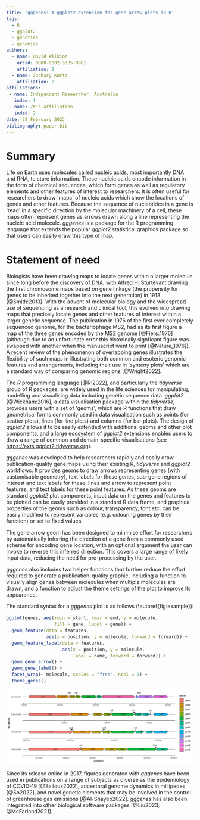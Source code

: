 ```yaml
---
title: 'gggenes: A ggplot2 extension for gene arrow plots in R'
tags:
  - R
  - ggplot2
  - genetics
  - genomics
authors:
  - name: David Wilkins
    orcid: 0000-0002-3385-8981    
    affiliation: 1
  - name: Zachary Kurtz
    affiliation: 2
affiliations:
 - name: Independent Researcher, Australia
   index: 1
 - name: ZK's affiliation
   index: 2
date: 28 February 2023
bibliography: paper.bib
---
```


# Summary

Life on Earth uses molecules called nucleic acids, most importantly DNA and RNA, to store information. These nucleic acids encode information in the form of chemical sequences, which form genes as well as regulatory elements and other features of interest to researchers. It is often useful for researchers to draw 'maps' of nucleic acids which show the locations of genes and other features. Because the sequence of nucleotides in a gene is 'read' in a specific direction by the molecular machinery of a cell, these maps often represent genes as arrows drawn along a line representing the nucleic acid molecule. *gggenes* is a package for the R programming language that extends the popular *ggplot2* statistical graphics package so that users can easily draw this type of map.

# Statement of need

Biologists have been drawing maps to locate genes within a larger molecule since long before the discovery of DNA, with Alfred H. Sturtevant drawing the first chromosome maps based on gene linkage (the propensity for genes to be inherited together into the next generation) in 1913 [@Smith:2013]. With the advent of molecular biology and the widespread use of sequencing as a research and clinical tool, this evolved into drawing maps that precisely locate genes and other features of interest within a larger genetic sequence. The publication in 1976 of the first ever completely sequenced genome, for the bacteriophage MS2, had as its first figure a map of the three genes encoded by the MS2 genome [@Fiers:1976] (although due to an unfortunate error this historically signficant figure was swapped with another when the manuscript went to print [@Nature_1976]). A recent review of the phenomenon of overlapping genes illustrates the flexibility of such maps in illustrating both common and esoteric genomic features and arrangements, including their use in 'synteny plots' which are a standard way of comparing genomic regions [@Wright2022].

The *R* programming language [@R:2022], and particularly the *tidyverse* group of R packages, are widely used in the life sciences for manipulating, modelling and visualising data including genetic sequence data. *ggplot2* [@Wickham:2016], a data visualisation package within the *tidyverse*, provides users with a set of 'geoms', which are R functions that draw geometrical forms commonly used in data visualisation such as points (for scatter plots), lines (for line plots) and columns (for bar plots). The design of *ggplot2* allows it to be easily extended with additional geoms and other plot components, and a large ecosystem of *ggplot2* extensions enables users to draw a range of common and domain-specific visualisations (see https://exts.ggplot2.tidyverse.org).

*gggenes* was developed to help researchers rapidly and easily draw publication-quality gene maps using their existing R, *tidyverse* and *ggplot2* workflows. It provides geoms to draw arrows representing genes (with customisable geometry), text labels for these genes, sub-gene regions of interest and text labels for these, lines and arrow to represent point features, and text labels for these point features. As these geoms are standard *ggplot2* plot components, input data on the genes and features to be plotted can be easily provided in a standard R data frame, and graphical properties of the geoms such as colour, transparency, font etc. can be easily modified to represent variables (e.g. colouring genes by their function) or set to fixed values. 

The gene arrow geom has been designed to minimise effort for researchers by automatically inferring the direction of a gene from a commonly used scheme for encoding gene location, with an optional argument the user can invoke to reverse this inferred direction. This covers a large range of likely input data, reducing the need for pre-processing by the user.

*gggenes* also includes two helper functions that further reduce the effort required to generate a publication-quality graphic, including a function to visually align genes between molecules when multiple molecules are drawn, and a function to adjust the theme settings of the plot to improve its appearance.

The standard syntax for a *gggenes* plot is as follows (\autoref{fig:example}):

```r
ggplot(genes, aes(xmin = start, xmax = end, y = molecule, 
                  fill = gene, label = gene)) +
  geom_feature(data = features, 
               aes(x = position, y = molecule, forward = forward)) +
  geom_feature_label(data = features, 
                     aes(x = position, y = molecule, 
                         label = name, forward = forward)) +
  geom_gene_arrow() +
  geom_gene_label() +
  facet_wrap(~ molecule, scales = "free", ncol = 1) +
  theme_genes()
```

![A plot generated by *gggenes* showing labeled genes and gene features on four molecules.\label{fig:example}](figure_1.png)

Since its release online in 2017, figures generated with *gggenes* have been used in publications on a range of subjects as diverse as the epidemiology of COVID-19 [@Balloux2022], ancestoral genome dynamics in millipedes [@So2022], and novel genetic elements that may be involved in the control of greenhouse gas emissions [@Al-Shayeb2022]. *gggenes* has also been integrated into other biological software packages [@Liu2023; @McFarland2021].
